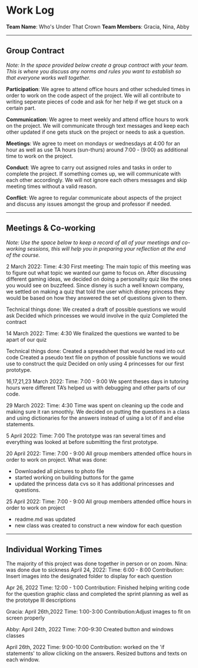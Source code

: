 # Work Log
**Team Name**: Who's Under That Crown
**Team Members**: Gracia, Nina, Abby

---
## Group Contract
_Note: In the space provided below create a group contract with your team. This is where you discuss any norms and rules you want to establish so that everyone works well together._

**Participation**: We agree to attend office hours and other scheduled times in order to work on the code aspect of the project. We will all contribute to writing seperate pieces of code and ask for her help if we get stuck on a certain part. 

**Communication**: We agree to meet weekly and attend office hours to work on the project. We will communicate through text messages and keep each other updated if one gets stuck on the project or needs to ask a question. 


**Meetings**: We agree to meet on mondays or wednesdays at 4:00 for an hour as well as use TA hours (sun-thurs) around 7:00 - (9:00) as additional time to work on the project.

**Conduct**: We agree to carry out assigned roles and tasks in order to complete the project. If something comes up, we will communicate with each other accordingly. We will not ignore each others messages and skip meeting times without a valid reason. 


**Conflict**: We agree to regular communicate about aspects of the project and discuss any issues amongst the group and professor if needed. 


---

## Meetings & Co-working 
_Note: Use the space below to keep a record of all of your meetings and co-working sessions, this will help you in preparing your reflection at the end of the course._

2 March 2022:
Time: 4:30
First meeting: The main topic of this meeting was to figure out what topic we wanted our game to focus on. After discussing different gaming ideas, we decided on doing a personality quiz like the ones you would see on buzzfeed. Since disney is such a well known company, we settled on making a quiz that told the user which disney princess they would be based on how they answered the set of questions given to them.

Technical things done:
We created a draft of possible questions we would ask
Decided which princesses we would involve in the quiz
Completed the contract


14 March 2022:
Time: 4:30
We finalized the questions we wanted to be apart of our quiz

Technical things done:
Created a spreadsheet that would be read into out code
Created a pseudo text file on python of possible functions we would use to construct the quiz
Decided on only using 4 princesses for our first prototype.

16,17,21,23 March 2022:
Time: 7:00 - 9:00
We spent theses days in tutoring hours were different TA’s helped us with debugging and other parts of our code. 

29 March 2022:
Time: 4:30
Time was spent on cleaning up the code and making sure it ran smoothly. We decided on putting the questions in a class and using dictionaries for the answers instead of using a lot of if and else statements.

5 April 2022:
Time: 7:00
The prototype was ran several times and everything was looked at before submitting the first prototype. 

20 April 2022:
Time: 7:00 - 9:00
All group members attended office hours in order to work on project. 
What was done:
* Downloaded all pictures to photo file
* started working on building buttons for the game
* updated the princess data cvs so it has additional princesses and questions.

25 April 2022:
Time: 7:00 - 9:00
All group members attended office hours in order to work on project
* readme.md was updated
* new class was created to construct a new window for each question
---

## Individual Working Times
The majority of this project was done together in person or on zoom. 
Nina:
was done due to sickness 
April 24, 2022:
Time: 6:00 - 8:00
Contribution: Insert images into the designated folder to display for each question

Apr 26, 2022
Time: 12:00 - 1:00
Contribution: Finished helping writing code for the question graphic class and completed the sprint planning as well as the prototype lll descriptions


Gracia:
April 26th,2022
Time: 1:00-3:00
Contribution:Adjust images to fit on screen properly 

Abby:
April 24th, 2022
Time: 7:00-9:30
Created button and windows classes 

April 26th, 2022
Time: 9:00-10:00
Contribution: worked on the 'if statements' to allow clicking on the answers. Resized buttons and texts on each window. 




